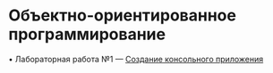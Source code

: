 # Объектно-ориентированное программирование

• Лабораторная работа №1 — [Создание консольного приложения](https://github.com/mariapurpur/OOP/tree/main/ЛР%20№1)
